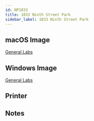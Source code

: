 ```yaml
---
id: NP1033
title: 1033 Ninth Street Park
sidebar_label: 1033 Ninth Street Park
---
```


## macOS Image
[General Labs](image-mac-generallabs.md)

## Windows Image
[General Labs](image-win-generallabs.md)

## Printer

## Notes

